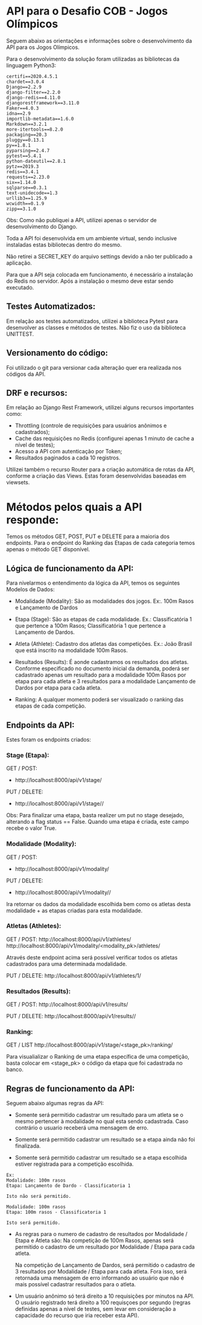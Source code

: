 # API para o Desafio COB - Jogos Olímpicos

Seguem abaixo as orientações e informações sobre o desenvolvimento da API para os Jogos Olímpicos.

Para o desenvolvimento da solução foram utilizadas as bibliotecas da linguagem Python3:

```
certifi==2020.4.5.1
chardet==3.0.4
Django==2.2.9
django-filter==2.2.0
django-redis==4.11.0
djangorestframework==3.11.0
Faker==4.0.3
idna==2.9
importlib-metadata==1.6.0
Markdown==3.2.1
more-itertools==8.2.0
packaging==20.3
pluggy==0.13.1
py==1.8.1
pyparsing==2.4.7
pytest==5.4.1
python-dateutil==2.8.1
pytz==2019.3
redis==3.4.1
requests==2.23.0
six==1.14.0
sqlparse==0.3.1
text-unidecode==1.3
urllib3==1.25.9
wcwidth==0.1.9
zipp==3.1.0
```

Obs: Como não publiquei a API, utilizei apenas o servidor de desenvolvimento do Django.

Toda a API foi desenvolvida em um ambiente virtual, sendo inclusive instaladas estas bibliotecas dentro do mesmo.

Não retirei a SECRET_KEY do arquivo settings devido a não ter publicado a aplicação.

Para que a API seja colocada em funcionamento, é necessário a instalação do Redis no servidor. Após a instalação o mesmo deve estar sendo executado.


## Testes Automatizados:

Em relação aos testes automatizados, utilizei a biblioteca Pytest para desenvolver as classes e métodos de testes. Não fiz o uso da biblioteca UNITTEST.


## Versionamento do código:

Foi utilizado o git para versionar cada alteração quer era realizada nos códigos da API.


## DRF e recursos:

Em relação ao Django Rest Framework, utilizei alguns recursos importantes como:

- Throttling (controle de requisições para usuários anônimos e cadastrados);
- Cache das requisições no Redis (configurei apenas 1 minuto de cache a nível de testes);
- Acesso a API com autenticação por Token;
- Resultados paginados a cada 10 registros.

Utilizei também o recurso Router para a criação automática de rotas da API, conforme a criação das Views. Estas foram desenvolvidas baseadas em viewsets.


# Métodos pelos quais a API responde:

Temos os métodos GET, POST, PUT e DELETE para a maioria dos endpoints. Para o endpoint do Ranking das Etapas de cada categoria temos apenas o método GET disponível.


## Lógica de funcionamento da API:

Para nivelarmos o entendimento da lógica da API, temos os seguintes Modelos de Dados:

- Modalidade (Modality): São as modalidades dos jogos.
Ex:. 100m Rasos e Lançamento de Dardos

- Etapa (Stage): São as etapas de cada modalidade.
Ex.: Classificatória 1 que pertence a 100m Rasos;
     Classificatória 1 que pertence a Lançamento de Dardos.
     
- Atleta (Athlete): Cadastro dos atletas das competições.
Ex.: João Brasil que está inscrito na modalidade 100m Rasos.

- Resultados (Results): É aonde cadastramos os resultados dos atletas. Conforme especificado no documento inicial da demanda,  poderá ser cadastrado apenas um resultado para a modalidade 100m Rasos por etapa para cada atleta e 3 resultados para a modalidade Lançamento de Dardos por etapa para cada atleta.

- Ranking: A qualquer momento poderá ser visualizado o ranking das etapas de cada competição.


## Endpoints da API:

Estes foram os endpoints criados:

### Stage (Etapa):

GET / POST:
- http://localhost:8000/api/v1/stage/

PUT / DELETE:
- http://localhost:8000/api/v1/stage/<pk>/

Obs: Para finalizar uma etapa, basta realizer um put no stage desejado, alterando a flag status == False. Quando uma etapa é criada, este campo recebe o valor True.


### Modalidade (Modality):

GET / POST:
- http://localhost:8000/api/v1/modality/

PUT / DELETE:
- http://localhost:8000/api/v1/modality/<pk>/

Ira retornar os dados da modalidade escolhida bem como os atletas desta modalidade + as etapas criadas para esta modalidade.


### Atletas (Athletes):

GET / POST:
http://localhost:8000/api/v1/athletes/
http://localhost:8000/api/v1/modality/<modality_pk>/athletes/

Através deste endpoint acima será possível verificar todos os atletas cadastrados para uma determinada modalidade.

PUT / DELETE:
http://localhost:8000/api/v1/athletes/1/


### Resultados (Results):

GET / POST:
http://localhost:8000/api/v1/results/

PUT / DELETE:
http://localhost:8000/api/v1/results/<pk>/


### Ranking:

GET / LIST
http://localhost:8000/api/v1/stage/<stage_pk>/ranking/

Para visualializar o Ranking de uma etapa específica de uma competição, basta colocar em <stage_pk> o código da etapa que foi cadastrada no banco.


## Regras de funcionamento da API:

Seguem abaixo algumas regras da API:

- Somente será permitido cadastrar um resultado para um atleta se o mesmo pertencer à modalidade no qual 
esta sendo cadastrada. Caso contrário o usuario receberá uma mensagem de erro.

- Somente será permitido cadastrar um resultado se a etapa ainda não foi finalizada.

- Somente será permitido cadastrar um resultado se a etapa escolhida estiver registrada para a competição escolhida.
```
Ex:
Modalidade: 100m rasos
Etapa: Lançamento de Dardo - Classificatoria 1

Isto não será permitido.

Modalidade: 100m rasos
Etapa: 100m rasos - Classificatoria 1

Isto será permitido.
```

- As regras para o numero de cadastro de resultados por Modalidade / Etapa e Atleta são:
    Na competição de 100m Rasos, apenas será permitido o cadastro de um resultado por Modalidade / Etapa para cada atleta.

    Na competição de Lançamento de Dardos, será permitido o cadastro de 3 resultados por Modalidade / Etapa para cada atleta. Fora isso, será retornada uma mensagem de erro informando ao usuário que não é mais possível cadastrar resultados para o atleta.

- Um usuário anônimo só terá direito a 10 requisições por minutos na API. O usuário registrado terá direito a 100 requisçoes por segundo (regras definidas apenas a nível de testes, sem levar em consideração a capacidade do recurso que iria receber esta API).

